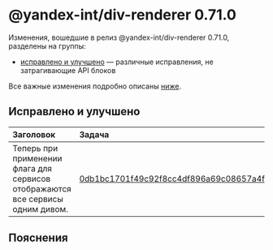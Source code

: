 # @yandex-int/div-renderer 0.71.0

<!-- ЧЕЛОВЕЧЕСКОЕ ВСТУПЛЕНИЕ -->

Изменения, вошедшие в релиз @yandex-int/div-renderer 0.71.0, разделены на группы:

* [исправлено и улучшено](#Исправлено-и-улучшено) — различные исправления, не затрагивающие API блоков

Все важные изменения подробно описаны [ниже](#Пояснения).

## Исправлено и улучшено

| Заголовок                                                                      | Задача                                     | PR  |
| :----------------------------------------------------------------------------- | :----------------------------------------- | :-- |
| Теперь при применении флага для сервисов отображаются все сервисы одним дивом. | [0db1bc1701f49c92f8cc4df896a69c08657a4f46] | N/A |

## Пояснения

[0db1bc1701f49c92f8cc4df896a69c08657a4f46]: https://a.yandex-team.ru/arc_vcs/commit/0db1bc1701f49c92f8cc4df896a69c08657a4f46
